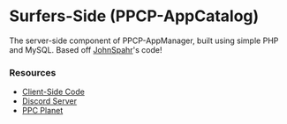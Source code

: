 # Surfers-Side (PPCP-AppCatalog)
The server-side component of PPCP-AppManager, built using simple PHP and MySQL.
Based off [JohnSpahr](https://github.com/JohnSpahr)'s code! 

### Resources
- [Client-Side Code](https://github.com/pocket-pc-planet/ppcp-appcatalog)
- [Discord Server](https://discord.gg/7P9MguNXDV)
- [PPC Planet](https://ppcplanet.org/)
